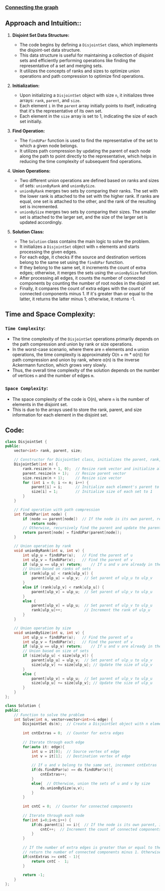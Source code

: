 ### [Connecting the graph](https://www.geeksforgeeks.org/problems/connecting-the-graph/1)

## **Approach and Intuition:**:

1. **Disjoint Set Data Structure:**
    - The code begins by defining a `DisjointSet` class, which implements the disjoint-set data structure.
    - This data structure is useful for maintaining a collection of disjoint sets and efficiently performing operations like finding the representative of a set and merging sets.
    - It utilizes the concepts of ranks and sizes to optimize union operations and path compression to optimize find operations.

2. **Initialization:**
    - Upon initializing a `DisjointSet` object with size `n`, it initializes three arrays: `rank`, `parent`, and `size`.
    - Each element `i` in the `parent` array initially points to itself, indicating that it's the representative of its own set.
    - Each element in the `size` array is set to 1, indicating the size of each set initially.

3. **Find Operation:**
    - The `findUPar` function is used to find the representative of the set to which a given node belongs.
    - It utilizes path compression by updating the parent of each node along the path to point directly to the representative, which helps in reducing the time complexity of subsequent find operations.

4. **Union Operations:**
    - Two different union operations are defined based on ranks and sizes of sets: `unionByRank` and `unionBySize`.
    - `unionByRank` merges two sets by comparing their ranks. The set with the lower rank is attached to the set with the higher rank. If ranks are equal, one set is attached to the other, and the rank of the resulting set is incremented.
    - `unionBySize` merges two sets by comparing their sizes. The smaller set is attached to the larger set, and the size of the larger set is updated accordingly.

5. **Solution Class:**
    - The `Solution` class contains the main logic to solve the problem.
    - It initializes a `DisjointSet` object with `n` elements and starts processing the given edges.
    - For each edge, it checks if the source and destination vertices belong to the same set using the `findUPar` function.
    - If they belong to the same set, it increments the count of extra edges; otherwise, it merges the sets using the `unionBySize` function.
    - After processing all edges, it counts the number of connected components by counting the number of root nodes in the disjoint set.
    - Finally, it compares the count of extra edges with the count of connected components minus 1. If it's greater than or equal to the latter, it returns the latter minus 1; otherwise, it returns -1.

## Time and Space Complexity:
### `Time Complexity`:
- The time complexity of the `DisjointSet` operations primarily depends on the path compression and union by rank or size operations.
- In the worst-case scenario, where there are `n` elements and `m` union operations, the time complexity is approximately O(n + m * α(n)) for path compression and union by rank, where α(n) is the inverse Ackermann function, which grows very slowly.
- Thus, the overall time complexity of the solution depends on the number of vertices `n` and the number of edges `m`.

### `Space Complexity`:
- The space complexity of the code is O(n), where `n` is the number of elements in the disjoint set.
- This is due to the arrays used to store the rank, parent, and size information for each element in the disjoint set.

## Code:
```cpp
class DisjointSet {
public:
    vector<int> rank, parent, size;

    // Constructor for DisjointSet class, initializes the parent, rank, and size arrays
    DisjointSet(int n) {
        rank.resize(n + 1, 0);  // Resize rank vector and initialize all values to 0
        parent.resize(n + 1);   // Resize parent vector
        size.resize(n + 1);     // Resize size vector
        for (int i = 0; i <= n; i++) {
            parent[i] = i;      // Initialize each element's parent to itself
            size[i] = 1;        // Initialize size of each set to 1
        }
    }

    // Find operation with path compression
    int findUPar(int node) {
        if (node == parent[node])  // If the node is its own parent, return the node
            return node;
        // Otherwise, recursively find the parent and update the parent of the current node
        return parent[node] = findUPar(parent[node]);
    }

    // Union operation by rank
    void unionByRank(int u, int v) {
        int ulp_u = findUPar(u);   // Find the parent of u
        int ulp_v = findUPar(v);   // Find the parent of v
        if (ulp_u == ulp_v) return;    // If u and v are already in the same set, do nothing
        // Union based on ranks of sets
        if (rank[ulp_u] < rank[ulp_v]) {
            parent[ulp_u] = ulp_v;  // Set parent of ulp_u to ulp_v
        }
        else if (rank[ulp_v] < rank[ulp_u]) {
            parent[ulp_v] = ulp_u;  // Set parent of ulp_v to ulp_u
        }
        else {
            parent[ulp_v] = ulp_u;  // Set parent of ulp_v to ulp_u
            rank[ulp_u]++;          // Increment the rank of ulp_u
        }
    }

    // Union operation by size
    void unionBySize(int u, int v) {
        int ulp_u = findUPar(u);   // Find the parent of u
        int ulp_v = findUPar(v);   // Find the parent of v
        if (ulp_u == ulp_v) return;    // If u and v are already in the same set, do nothing
        // Union based on size of sets
        if (size[ulp_u] < size[ulp_v]) {
            parent[ulp_u] = ulp_v;  // Set parent of ulp_u to ulp_v
            size[ulp_v] += size[ulp_u]; // Update the size of ulp_v
        }
        else {
            parent[ulp_v] = ulp_u;  // Set parent of ulp_v to ulp_u
            size[ulp_u] += size[ulp_v]; // Update the size of ulp_u
        }
    }
};

class Solution {
public:
    // Function to solve the problem
    int Solve(int n, vector<vector<int>>& edge) {
        DisjointSet ds(n);  // Create a DisjointSet object with n elements
        
        int cntExtras = 0;  // Counter for extra edges
        
        // Iterate through each edge
        for(auto it: edge){
            int u = it[0];  // Source vertex of edge
            int v = it[1];  // Destination vertex of edge
            
            // If u and v belong to the same set, increment cntExtras
            if(ds.findUPar(u) == ds.findUPar(v)){
                cntExtras++;
            }
            else{  // Otherwise, union the sets of u and v by size
                ds.unionBySize(u,v);
            }
        }
        
        int cntC = 0;  // Counter for connected components
        
        // Iterate through each node
        for(int i=0;i<n;i++) {
            if(ds.parent[i] == i){  // If the node is its own parent, it's a root node of a set
                cntC++;  // Increment the count of connected components
            }
        }
        
        // If the number of extra edges is greater than or equal to the number of connected components minus 1,
        // return the number of connected components minus 1. Otherwise, return -1.
        if(cntExtras >= cntC - 1){
            return cntC -  1;
        }
        
        return -1;
    }
};
```
